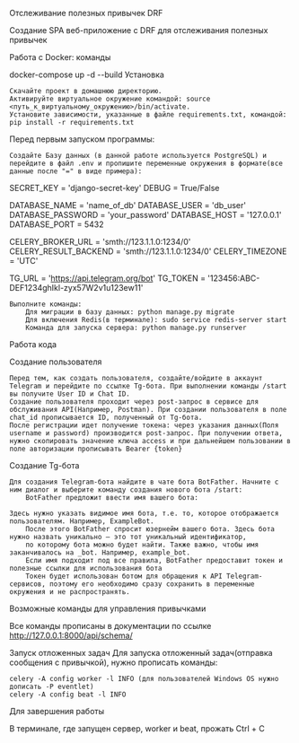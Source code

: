 Отслеживание полезных привычек DRF

Создание SPA веб-приложение с DRF для отслеживания полезных привычек


Работа с Docker: команды

docker-compose up -d --build
Установка

    Скачайте проект в домашнюю директорию.
    Активируйте виртуальное окружение командой: source <путь_к_виртуальному_окружению>/bin/activate.
    Установите зависимости, указанные в файле requirements.txt, командой: pip install -r requirements.txt

Перед первым запуском программы:

    Создайте Базу данных (в данной работе используется PostgreSQL) и перейдите в файл .env и пропишите переменные окружения в формате(все данные после "=" в виде примера):

SECRET_KEY = 'django-secret-key'
DEBUG = True/False

DATABASE_NAME = 'name_of_db'
DATABASE_USER = 'db_user'
DATABASE_PASSWORD = 'your_password'
DATABASE_HOST = '127.0.0.1'
DATABASE_PORT = 5432

CELERY_BROKER_URL = 'smth://123.1.1.0:1234/0'
CELERY_RESULT_BACKEND = 'smth://123.1.1.0:1234/0'
CELERY_TIMEZONE = 'UTC'

TG_URL = 'https://api.telegram.org/bot'
TG_TOKEN = '123456:ABC-DEF1234ghIkl-zyx57W2v1u123ew11'

    Выполните команды:
        Для миграции в базу данных: python manage.py migrate
        Для включения Redis(в терминале): sudo service redis-server start
        Команда для запуска сервера: python manage.py runserver

Работа кода

Создание пользователя

    Перед тем, как создать пользователя, создайте/войдите в аккаунт Telegram и перейдите по ссылке Tg-бота. При выполнении команды /start вы получите User ID и Chat ID.
    Создание пользователя проходит через post-запрос в сервисе для обслуживания API(Например, Postman). При создании пользователя в поле chat_id прописывается ID, полученный от Tg-бота.
    После регистрации идет получение токена: через указания данных(Поля username и password) производится post-запрос. При получении ответа, нужно скопировать значение ключа access и при дальнейшем пользовании в поле авторизации прописывать Bearer {token}

Создание Tg-бота

    Для создания Telegram-бота найдите в чате бота BotFather. Начните с ним диалог и выберите команду создания нового бота /start:
        BotFather предложит ввести имя вашего бота:

    Здесь нужно указать видимое имя бота, т.е. то, которое отображается пользователям. Например, ExampleBot.
        После этого BotFather спросит юзернейм вашего бота. Здесь бота нужно назвать уникально — это тот уникальный идентификатор,
        по которому бота можно будет найти. Также важно, чтобы имя заканчивалось на _bot. Например, example_bot.
        Если имя подходит под все правила, BotFather предоставит токен и полезные ссылки для использования бота
        Токен будет использован ботом для обращения к API Telegram-сервисов, поэтому его необходимо сразу сохранить в переменные окружения и не распространять.

Возможные команды для управления привычками

Все команды прописаны в документации по ссылке  http://127.0.0.1:8000/api/schema/

Запуск отложенных задач Для запуска отложенный задач(отправка сообщения с привычкой), нужно прописать команды:

    celery -A config worker -l INFO (для пользователей Windows OS нужно дописать -P eventlet)
    celery -A config beat -l INFO

Для завершения работы

В терминале, где запущен сервер, worker и beat, прожать Ctrl + C
